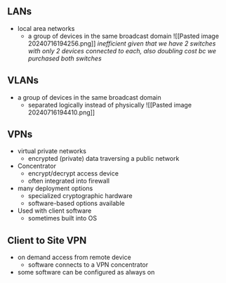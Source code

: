 ## LANs
- local area networks
	- a group of devices in the same broadcast domain
	![[Pasted image 20240716194256.png]]
		*inefficient given that we have 2 switches with only 2 devices connected to each, also doubling cost bc we purchased both switches*


## VLANs
- a group of devices in the same broadcast domain
	- separated logically instead of physically 
	![[Pasted image 20240716194410.png]]

## VPNs
- virtual private networks
	- encrypted (private) data traversing a public network
- Concentrator
	- encrypt/decrypt access device
	- often integrated into firewall
- many deployment options
	- specialized cryptographic hardware
	- software-based options available
- Used with client software
	- sometimes built into OS

## Client to Site VPN
- on demand access from remote device
	- software connects to a VPN concentrator 
- some software can be configured as always on